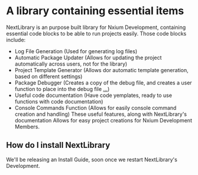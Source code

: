 # A library containing essential items
NextLibrary is an purpose built library for Nxium Development, containing essential code blocks to be able to run projects easily. Those code blocks include:
- Log File Generation (Used for generating log files)
- Automatic Package Updater (Allows for updating the project automatically across users, not for the library)
- Project Template Generator (Allows dor automatic template generation, based on different settings)
- Package Debugger (Creates a copy of the debug file, and creates a user function to place into the debug file [...](https://github.com/Nxium-Developments/NextLibrary/blob/docs/README.md))
- Useful code documentation (Have code yemplates, ready to use functions with code documentation)
- Console Commands Function (Allows for easily console command creation and handling)
These useful features, along with NextLibrary's documentation Allows for easy project creations for Nxium Development Members.

## How do I install NextLibrary
We'll be releasing an Install Guide, soon once we restart NextLibrary's Development.
